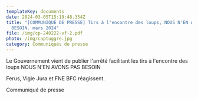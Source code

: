 ```yaml
---
templateKey: documents
date: 2024-03-05T15:19:48.354Z
title: "[COMMUNIQUÉ DE PRESSE] Tirs à l'encontre des loups, NOUS N'EN AVONS PAS
  BESOIN. mars 2024"
file: /img/cp-240222-vf-2.pdf
photo: /img/captuggre.jpg
category: Communiqués de presse
---
```

Le Gouvernement vient de publier l'arrêté facilitant les tirs à l'encontre des loups
NOUS N'EN AVONS PAS BESOIN

F﻿erus, Vigie Jura et FNE BFC réagissent.

Communiqué de presse